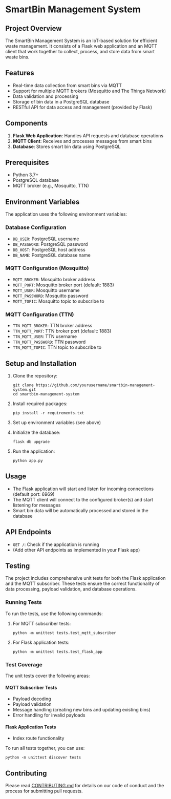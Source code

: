 # SmartBin Management System

## Project Overview
The SmartBin Management System is an IoT-based solution for efficient waste management. It consists of a Flask web application and an MQTT client that work together to collect, process, and store data from smart waste bins.

## Features
- Real-time data collection from smart bins via MQTT
- Support for multiple MQTT brokers (Mosquitto and The Things Network)
- Data validation and processing
- Storage of bin data in a PostgreSQL database
- RESTful API for data access and management (provided by Flask)

## Components
1. **Flask Web Application**: Handles API requests and database operations
2. **MQTT Client**: Receives and processes messages from smart bins
3. **Database**: Stores smart bin data using PostgreSQL

## Prerequisites
- Python 3.7+
- PostgreSQL database
- MQTT broker (e.g., Mosquitto, TTN)

## Environment Variables
The application uses the following environment variables:

### Database Configuration
- `DB_USER`: PostgreSQL username
- `DB_PASSWORD`: PostgreSQL password
- `DB_HOST`: PostgreSQL host address
- `DB_NAME`: PostgreSQL database name

### MQTT Configuration (Mosquitto)
- `MQTT_BROKER`: Mosquitto broker address
- `MQTT_PORT`: Mosquitto broker port (default: 1883)
- `MQTT_USER`: Mosquitto username
- `MQTT_PASSWORD`: Mosquitto password
- `MQTT_TOPIC`: Mosquitto topic to subscribe to

### MQTT Configuration (TTN)
- `TTN_MQTT_BROKER`: TTN broker address
- `TTN_MQTT_PORT`: TTN broker port (default: 1883)
- `TTN_MQTT_USER`: TTN username
- `TTN_MQTT_PASSWORD`: TTN password
- `TTN_MQTT_TOPIC`: TTN topic to subscribe to

## Setup and Installation
1. Clone the repository:
   ```
   git clone https://github.com/yourusername/smartbin-management-system.git
   cd smartbin-management-system
   ```

2. Install required packages:
   ```
   pip install -r requirements.txt
   ```

3. Set up environment variables (see above)

4. Initialize the database:
   ```
   flask db upgrade
   ```

5. Run the application:
   ```
   python app.py
   ```

## Usage
- The Flask application will start and listen for incoming connections (default port: 6969)
- The MQTT client will connect to the configured broker(s) and start listening for messages
- Smart bin data will be automatically processed and stored in the database

## API Endpoints
- `GET /`: Check if the application is running
- (Add other API endpoints as implemented in your Flask app)

## Testing
The project includes comprehensive unit tests for both the Flask application and the MQTT subscriber. These tests ensure the correct functionality of data processing, payload validation, and database operations.

### Running Tests
To run the tests, use the following commands:

1. For MQTT subscriber tests:
   ```
   python -m unittest tests.test_mqtt_subscriber
   ```

2. For Flask application tests:
   ```
   python -m unittest tests.test_flask_app
   ```

### Test Coverage
The unit tests cover the following areas:

#### MQTT Subscriber Tests
- Payload decoding
- Payload validation
- Message handling (creating new bins and updating existing bins)
- Error handling for invalid payloads

#### Flask Application Tests
- Index route functionality

To run all tests together, you can use:
```
python -m unittest discover tests
```

## Contributing
Please read [CONTRIBUTING.md](CONTRIBUTING.md) for details on our code of conduct and the process for submitting pull requests.